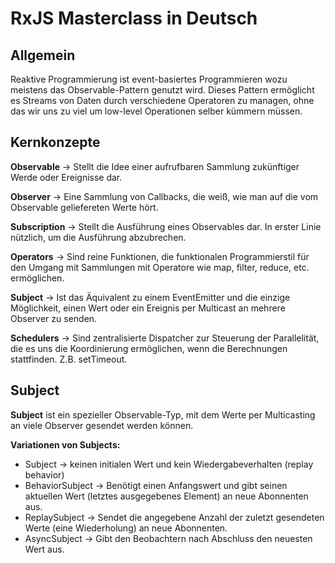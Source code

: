 # RxJS Masterclass in Deutsch

## Allgemein

Reaktive Programmierung ist event-basiertes Programmieren wozu meistens das Observable-Pattern genutzt wird. Dieses Pattern ermöglicht es Streams von Daten durch verschiedene Operatoren zu managen, ohne das wir uns zu viel um low-level Operationen selber kümmern müssen.

## Kernkonzepte

**Observable** -> Stellt die Idee einer aufrufbaren Sammlung zukünftiger Werde oder Ereignisse dar.  

**Observer** -> Eine Sammlung von Callbacks, die weiß, wie man auf die vom Observable geliefereten Werte hört.

**Subscription** -> Stellt die Ausführung eines Observables dar. In erster Linie nützlich, um die Ausführung abzubrechen.

**Operators** -> Sind reine Funktionen, die funktionalen Programmierstil für den Umgang mit Sammlungen mit Operatore wie map, filter, reduce, etc. ermöglichen.

**Subject** -> Ist das Äquivalent zu einem EventEmitter und die einzige Möglichkeit, einen Wert oder ein Ereignis per Multicast an mehrere Observer zu senden.

**Schedulers** -> Sind zentralisierte Dispatcher zur Steuerung der Parallelität, die es uns die Koordinierung ermöglichen, wenn die Berechnungen stattfinden. Z.B. setTimeout.

## Subject

**Subject** ist ein spezieller Observable-Typ, mit dem Werte per Multicasting an viele Observer gesendet werden können.

**Variationen von Subjects:**
- Subject -> keinen initialen Wert und kein Wiedergabeverhalten (replay behavior)
- BehaviorSubject -> Benötigt einen Anfangswert und gibt seinen aktuellen Wert (letztes ausgegebenes Element) an neue Abonnenten aus.
- ReplaySubject -> Sendet die angegebene Anzahl der zuletzt gesendeten Werte (eine Wiederholung) an neue Abonnenten.
- AsyncSubject -> Gibt den Beobachtern nach Abschluss den neuesten Wert aus.

